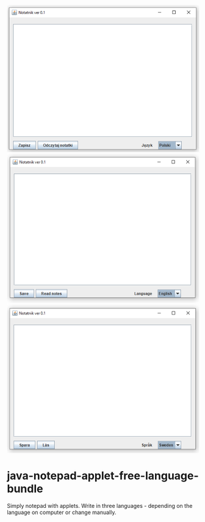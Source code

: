 ![alt text](https://github.com/edenlandpl/java-notepad-applet-free-language-bundle/blob/master/notepadPolish.PNG)
![alt text](https://github.com/edenlandpl/java-notepad-applet-free-language-bundle/blob/master/notepadEnglish.PNG)
![alt text](https://github.com/edenlandpl/java-notepad-applet-free-language-bundle/blob/master/notepadSweden.PNG)
# java-notepad-applet-free-language-bundle
Simply notepad with applets. Write in three languages - depending on the language on computer or change manually.
